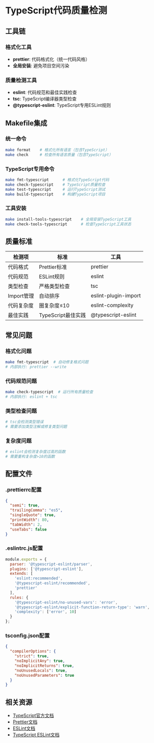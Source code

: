 # TypeScript代码质量检测

## 工具链

### 格式化工具
- **prettier**: 代码格式化（统一代码风格）
- **全局安装**: 避免项目空间污染

### 质量检测工具
- **eslint**: 代码规范和最佳实践检查
- **tsc**: TypeScript编译器类型检查
- **@typescript-eslint**: TypeScript专用ESLint规则

## Makefile集成

### 统一命令
```bash
make format    # 格式化所有语言（包含TypeScript）
make check     # 检查所有语言质量（包含TypeScript）
```

### TypeScript专用命令
```bash
make fmt-typescript      # 格式化TypeScript代码
make check-typescript    # TypeScript质量检查
make test-typescript     # 运行TypeScript测试
make build-typescript    # 构建TypeScript项目
```

### 工具安装
```bash
make install-tools-typescript    # 全局安装TypeScript工具
make check-tools-typescript      # 检查TypeScript工具状态
```

## 质量标准

| 检测项 | 标准 | 工具 |
|--------|------|------|
| 代码格式 | Prettier标准 | prettier |
| 代码规范 | ESLint规则 | eslint |
| 类型检查 | 严格类型检查 | tsc |
| Import管理 | 自动排序 | eslint-plugin-import |
| 代码复杂度 | 圈复杂度≤10 | eslint-complexity |
| 最佳实践 | TypeScript最佳实践 | @typescript-eslint |

## 常见问题

### 格式化问题
```bash
make fmt-typescript  # 自动修复格式问题
# 内部执行: prettier --write
```

### 代码规范问题
```bash
make check-typescript  # 运行所有质量检查
# 内部执行: eslint + tsc
```

### 类型检查问题
```bash
# tsc会检测类型错误
# 需要添加类型注解或修复类型问题
```

### 复杂度问题
```bash
# eslint会检测复杂度过高的函数
# 需要重构复杂度>10的函数
```

## 配置文件

### .prettierrc配置
```json
{
  "semi": true,
  "trailingComma": "es5",
  "singleQuote": true,
  "printWidth": 80,
  "tabWidth": 2,
  "useTabs": false
}
```

### .eslintrc.js配置
```javascript
module.exports = {
  parser: '@typescript-eslint/parser',
  plugins: ['@typescript-eslint'],
  extends: [
    'eslint:recommended',
    '@typescript-eslint/recommended',
    'prettier'
  ],
  rules: {
    '@typescript-eslint/no-unused-vars': 'error',
    '@typescript-eslint/explicit-function-return-type': 'warn',
    'complexity': ['error', 10]
  }
};
```

### tsconfig.json配置
```json
{
  "compilerOptions": {
    "strict": true,
    "noImplicitAny": true,
    "noImplicitReturns": true,
    "noUnusedLocals": true,
    "noUnusedParameters": true
  }
}
```

## 相关资源

- [TypeScript官方文档](https://www.typescriptlang.org/)
- [Prettier文档](https://prettier.io/)
- [ESLint文档](https://eslint.org/)
- [TypeScript ESLint文档](https://typescript-eslint.io/)
